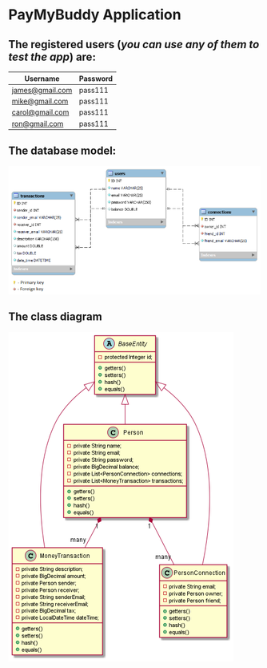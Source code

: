 # PayMyBuddy Application

## The registered users (_you can use any of them to test the app_) are:
| Username        | Password |
| --------------- | -------- |
| james@gmail.com | pass111  |
| mike@gmail.com  | pass111  |
| carol@gmail.com | pass111  |
| ron@gmail.com   | pass111  |


## The database model:
![bd_model](bd_model.png)

## The class diagram
![classes](class_diagram.png)